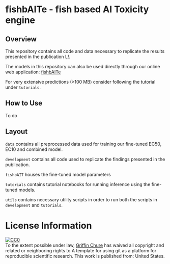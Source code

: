 # fishbAITe - fish based AI Toxicity engine

## Overview
This repository contains all code and data necessary to replicate the results presented in the publication L!.

The models in this repository can also be used directly through our online web application:
[fishbAITe](https://new-fishbait-app.herokuapp.com/)

For very extensive predictions (>100 MB) consider following the tutorial under `tutorials`.

## How to Use
To do

## Layout
`data` contains all preprocessed data used for training our fine-tuned EC50, EC10 and combined model.

`development` contains all code used to replicate the findings presented in the publication.

`fishbAIT` houses the fine-tuned model parameters

`tutorials` contains tutorial notebooks for running inference using the fine-tuned models.

`utils` contains necessary utility scripts in order to run both the scripts in `development` and `tutorials`.

# License Information

<p xmlns:dct="http://purl.org/dc/terms/" xmlns:vcard="http://www.w3.org/2001/vcard-rdf/3.0#">
  <a rel="license"
     href="http://creativecommons.org/publicdomain/zero/1.0/">
    <img src="http://i.creativecommons.org/p/zero/1.0/88x31.png" style="border-style: none;" alt="CC0" />
  </a>
  <br />
  To the extent possible under law,
  <a rel="dct:publisher"
     href="github.com/gchure/reproducible_research">
    <span property="dct:title">Griffin Chure</span></a>
  has waived all copyright and related or neighboring rights to
  <span property="dct:title">A template for using git as a platform for reproducible scientific research</span>.
This work is published from:
<span property="vcard:Country" datatype="dct:ISO3166"
      content="US" about="github.com/gchure/reproducible_research">
  United States</span>.
</p>